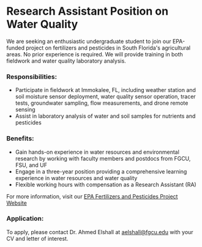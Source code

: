 # Research Assistant Position on Water Quality

We are seeking an enthusiastic undergraduate student to join our EPA-funded project on fertilizers and pesticides in South Florida's agricultural areas. No prior experience is required. We will provide training in both fieldwork and water quality laboratory analysis.

### Responsibilities:
- Participate in fieldwork at Immokalee, FL, including weather station and soil moisture sensor deployment, water quality sensor operation, tracer tests, groundwater sampling,  flow measurements, and drone remote sensing
- Assist in laboratory analysis of water and soil samples for nutrients and pesticides

### Benefits:
- Gain hands-on experience in water resources and environmental research by working with faculty members and postdocs from FGCU, FSU, and UF
- Engage in a three-year position providing a comprehensive learning experience in water resources and water quality 
- Flexible working hours with compensation as a Research Assistant (RA)
  
For more information, visit our [EPA Fertilizers and Pesticides Project Website](https://atmos.eoas.fsu.edu/~mye/Pesticides.php)

### Application:
To apply, please contact Dr. Ahmed Elshall at aelshall@fgcu.edu with your CV and letter of interest.
